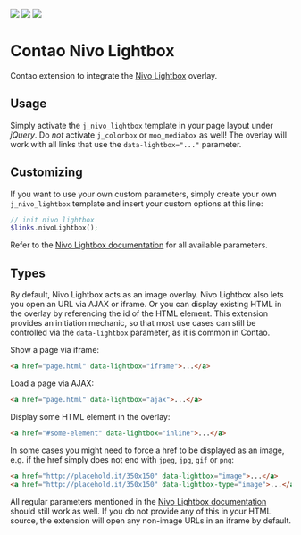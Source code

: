 [![](https://img.shields.io/maintenance/yes/2016.svg)](https://github.com/fritzmg/contao-nivo-lightbox)
[![](https://img.shields.io/packagist/v/fritzmg/contao-nivo-lightbox.svg)](https://packagist.org/packages/fritzmg/contao-nivo-lightbox)
[![](https://img.shields.io/packagist/dt/fritzmg/contao-nivo-lightbox.svg)](https://packagist.org/packages/fritzmg/contao-nivo-lightbox)

Contao Nivo Lightbox
=====================

Contao extension to integrate the [Nivo Lightbox](https://github.com/Codeinwp/Nivo-Lightbox-jQuery) overlay.

## Usage

Simply activate the `j_nivo_lightbox` template in your page layout under _jQuery_. Do _not_ activate `j_colorbox` or `moo_mediabox` as well! The overlay will work with all links that use the `data-lightbox="..."` parameter.

## Customizing

If you want to use your own custom parameters, simply create your own `j_nivo_lightbox` template and insert your custom options at this line:
```php
// init nivo lightbox
$links.nivoLightbox();
```
Refer to the [Nivo Lightbox documentation](http://docs.themeisle.com/category/492-nivo-lightbox) for all available parameters.

## Types

By default, Nivo Lightbox acts as an image overlay. Nivo Lightbox also lets you open an URL via AJAX or iframe. Or you can display existing HTML in the overlay by referencing the id of the HTML element. This extension provides an initiation mechanic, so that most use cases can still be controlled via the `data-lightbox` parameter, as it is common in Contao. 

Show a page via iframe:
```html
<a href="page.html" data-lightbox="iframe">...</a>
```

Load a page via AJAX:
```html
<a href="page.html" data-lightbox="ajax">...</a>
```

Display some HTML element in the overlay:
```html
<a href="#some-element" data-lightbox="inline">...</a>
```

In some cases you might need to force a href to be displayed as an image, e.g. if the href simply does not end with `jpeg`, `jpg`, `gif` or `png`:
```html
<a href="http://placehold.it/350x150" data-lightbox="image">...</a>
<a href="http://placehold.it/350x150" data-lightbox-type="image">...</a>
```

All regular parameters mentioned in the [Nivo Lightbox documentation](http://docs.themeisle.com/category/492-nivo-lightbox) should still work as well. If you do not provide any of this in your HTML source, the extension will open any non-image URLs in an iframe by default.
